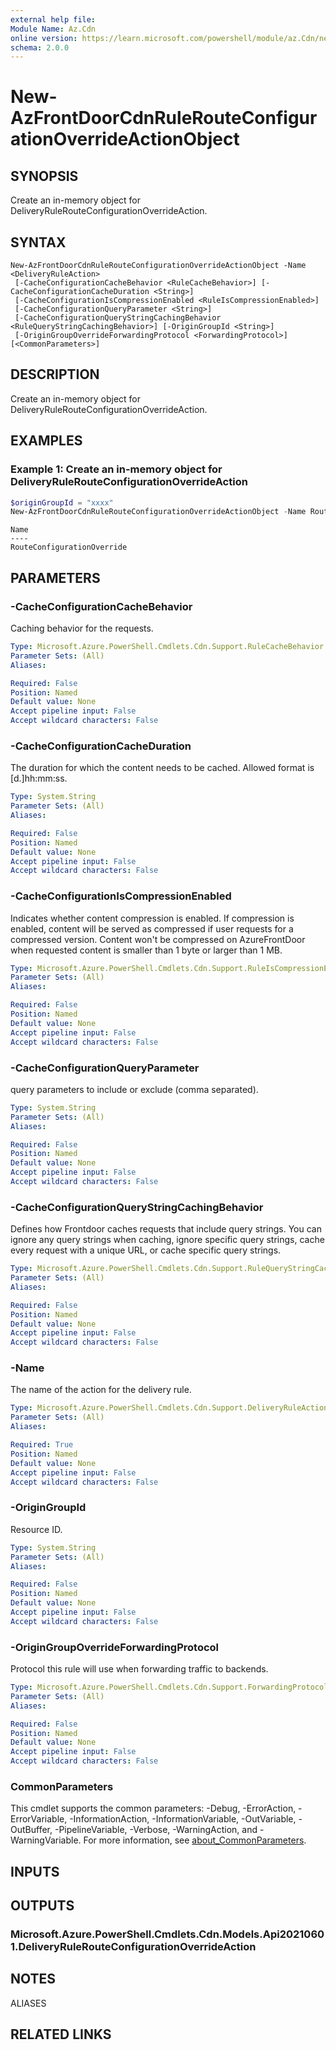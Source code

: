 ```yaml
---
external help file:
Module Name: Az.Cdn
online version: https://learn.microsoft.com/powershell/module/az.Cdn/new-AzFrontDoorCdnRuleRouteConfigurationOverrideActionObject
schema: 2.0.0
---
```


# New-AzFrontDoorCdnRuleRouteConfigurationOverrideActionObject

## SYNOPSIS
Create an in-memory object for DeliveryRuleRouteConfigurationOverrideAction.

## SYNTAX

```
New-AzFrontDoorCdnRuleRouteConfigurationOverrideActionObject -Name <DeliveryRuleAction>
 [-CacheConfigurationCacheBehavior <RuleCacheBehavior>] [-CacheConfigurationCacheDuration <String>]
 [-CacheConfigurationIsCompressionEnabled <RuleIsCompressionEnabled>]
 [-CacheConfigurationQueryParameter <String>]
 [-CacheConfigurationQueryStringCachingBehavior <RuleQueryStringCachingBehavior>] [-OriginGroupId <String>]
 [-OriginGroupOverrideForwardingProtocol <ForwardingProtocol>] [<CommonParameters>]
```

## DESCRIPTION
Create an in-memory object for DeliveryRuleRouteConfigurationOverrideAction.

## EXAMPLES

### Example 1: Create an in-memory object for DeliveryRuleRouteConfigurationOverrideAction
```powershell
$originGroupId = "xxxx"
New-AzFrontDoorCdnRuleRouteConfigurationOverrideActionObject -Name RouteConfigurationOverride -OriginGroupOverrideForwardingProtocol HttpOnly -OriginGroupId $originGroupId
```

```output
Name
----
RouteConfigurationOverride
```



## PARAMETERS

### -CacheConfigurationCacheBehavior
Caching behavior for the requests.

```yaml
Type: Microsoft.Azure.PowerShell.Cmdlets.Cdn.Support.RuleCacheBehavior
Parameter Sets: (All)
Aliases:

Required: False
Position: Named
Default value: None
Accept pipeline input: False
Accept wildcard characters: False
```

### -CacheConfigurationCacheDuration
The duration for which the content needs to be cached.
Allowed format is [d.]hh:mm:ss.

```yaml
Type: System.String
Parameter Sets: (All)
Aliases:

Required: False
Position: Named
Default value: None
Accept pipeline input: False
Accept wildcard characters: False
```

### -CacheConfigurationIsCompressionEnabled
Indicates whether content compression is enabled.
If compression is enabled, content will be served as compressed if user requests for a compressed version.
Content won't be compressed on AzureFrontDoor when requested content is smaller than 1 byte or larger than 1 MB.

```yaml
Type: Microsoft.Azure.PowerShell.Cmdlets.Cdn.Support.RuleIsCompressionEnabled
Parameter Sets: (All)
Aliases:

Required: False
Position: Named
Default value: None
Accept pipeline input: False
Accept wildcard characters: False
```

### -CacheConfigurationQueryParameter
query parameters to include or exclude (comma separated).

```yaml
Type: System.String
Parameter Sets: (All)
Aliases:

Required: False
Position: Named
Default value: None
Accept pipeline input: False
Accept wildcard characters: False
```

### -CacheConfigurationQueryStringCachingBehavior
Defines how Frontdoor caches requests that include query strings.
You can ignore any query strings when caching, ignore specific query strings, cache every request with a unique URL, or cache specific query strings.

```yaml
Type: Microsoft.Azure.PowerShell.Cmdlets.Cdn.Support.RuleQueryStringCachingBehavior
Parameter Sets: (All)
Aliases:

Required: False
Position: Named
Default value: None
Accept pipeline input: False
Accept wildcard characters: False
```

### -Name
The name of the action for the delivery rule.

```yaml
Type: Microsoft.Azure.PowerShell.Cmdlets.Cdn.Support.DeliveryRuleAction
Parameter Sets: (All)
Aliases:

Required: True
Position: Named
Default value: None
Accept pipeline input: False
Accept wildcard characters: False
```

### -OriginGroupId
Resource ID.

```yaml
Type: System.String
Parameter Sets: (All)
Aliases:

Required: False
Position: Named
Default value: None
Accept pipeline input: False
Accept wildcard characters: False
```

### -OriginGroupOverrideForwardingProtocol
Protocol this rule will use when forwarding traffic to backends.

```yaml
Type: Microsoft.Azure.PowerShell.Cmdlets.Cdn.Support.ForwardingProtocol
Parameter Sets: (All)
Aliases:

Required: False
Position: Named
Default value: None
Accept pipeline input: False
Accept wildcard characters: False
```

### CommonParameters
This cmdlet supports the common parameters: -Debug, -ErrorAction, -ErrorVariable, -InformationAction, -InformationVariable, -OutVariable, -OutBuffer, -PipelineVariable, -Verbose, -WarningAction, and -WarningVariable. For more information, see [about_CommonParameters](http://go.microsoft.com/fwlink/?LinkID=113216).

## INPUTS

## OUTPUTS

### Microsoft.Azure.PowerShell.Cmdlets.Cdn.Models.Api20210601.DeliveryRuleRouteConfigurationOverrideAction

## NOTES

ALIASES

## RELATED LINKS

